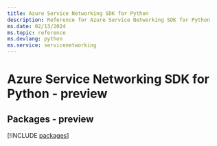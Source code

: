 ```yaml
---
title: Azure Service Networking SDK for Python
description: Reference for Azure Service Networking SDK for Python
ms.date: 02/13/2024
ms.topic: reference
ms.devlang: python
ms.service: servicenetworking
---
```

# Azure Service Networking SDK for Python - preview
## Packages - preview
[!INCLUDE [packages](service-networking-index.md)]